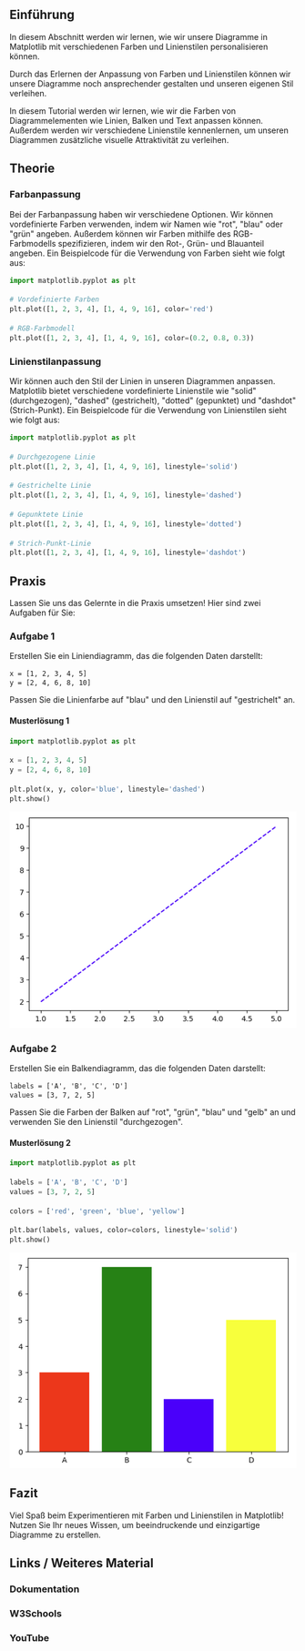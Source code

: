 ## Einführung

In diesem Abschnitt werden wir lernen, wie wir unsere Diagramme in Matplotlib mit verschiedenen Farben und Linienstilen personalisieren können. 

Durch das Erlernen der Anpassung von Farben und Linienstilen können wir unsere Diagramme noch ansprechender gestalten und unseren eigenen Stil verleihen.

In diesem Tutorial werden wir lernen, wie wir die Farben von Diagrammelementen wie Linien, Balken und Text anpassen können. Außerdem werden wir verschiedene Linienstile kennenlernen, um unseren Diagrammen zusätzliche visuelle Attraktivität zu verleihen. 

## Theorie

### Farbanpassung

Bei der Farbanpassung haben wir verschiedene Optionen. Wir können vordefinierte Farben verwenden, indem wir Namen wie "rot", "blau" oder "grün" angeben. Außerdem können wir Farben mithilfe des RGB-Farbmodells spezifizieren, indem wir den Rot-, Grün- und Blauanteil angeben. Ein Beispielcode für die Verwendung von Farben sieht wie folgt aus:

```python
import matplotlib.pyplot as plt

# Vordefinierte Farben
plt.plot([1, 2, 3, 4], [1, 4, 9, 16], color='red')

# RGB-Farbmodell
plt.plot([1, 2, 3, 4], [1, 4, 9, 16], color=(0.2, 0.8, 0.3))
```

### Linienstilanpassung

Wir können auch den Stil der Linien in unseren Diagrammen anpassen. Matplotlib bietet verschiedene vordefinierte Linienstile wie "solid" (durchgezogen), "dashed" (gestrichelt), "dotted" (gepunktet) und "dashdot" (Strich-Punkt). Ein Beispielcode für die Verwendung von Linienstilen sieht wie folgt aus:

```python
import matplotlib.pyplot as plt

# Durchgezogene Linie
plt.plot([1, 2, 3, 4], [1, 4, 9, 16], linestyle='solid')

# Gestrichelte Linie
plt.plot([1, 2, 3, 4], [1, 4, 9, 16], linestyle='dashed')

# Gepunktete Linie
plt.plot([1, 2, 3, 4], [1, 4, 9, 16], linestyle='dotted')

# Strich-Punkt-Linie
plt.plot([1, 2, 3, 4], [1, 4, 9, 16], linestyle='dashdot')
```

## Praxis

Lassen Sie uns das Gelernte in die Praxis umsetzen! Hier sind zwei Aufgaben für Sie:

### Aufgabe 1

Erstellen Sie ein Liniendiagramm, das die folgenden Daten darstellt:

```
x = [1, 2, 3, 4, 5]
y = [2, 4, 6, 8, 10]
```

Passen Sie die Linienfarbe auf "blau" und den Linienstil auf "gestrichelt" an.

#### Musterlösung 1

```python
import matplotlib.pyplot as plt

x = [1, 2, 3, 4, 5]
y = [2, 4, 6, 8, 10]

plt.plot(x, y, color='blue', linestyle='dashed')
plt.show()
```

![](https://github.com/janehlenb/Projektarbeit-ChatGPT-Python/blob/main/Images/Darstellung/Anpassungen_und_Stilisierung/Anpassen_von_Farben_und_Linienstilen/ms_aufgabe1.png)

### Aufgabe 2

Erstellen Sie ein Balkendiagramm, das die folgenden Daten darstellt:

```
labels = ['A', 'B', 'C', 'D']
values = [3, 7, 2, 5]
```

Passen Sie die Farben der Balken auf "rot", "grün", "blau" und "gelb" an und verwenden Sie den Linienstil "durchgezogen".

#### Musterlösung 2

```python
import matplotlib.pyplot as plt

labels = ['A', 'B', 'C', 'D']
values = [3, 7, 2, 5]

colors = ['red', 'green', 'blue', 'yellow']

plt.bar(labels, values, color=colors, linestyle='solid')
plt.show()
```

![](https://github.com/janehlenb/Projektarbeit-ChatGPT-Python/blob/main/Images/Darstellung/Anpassungen_und_Stilisierung/Anpassen_von_Farben_und_Linienstilen/ms_aufgabe2.png)

## Fazit
Viel Spaß beim Experimentieren mit Farben und Linienstilen in Matplotlib! Nutzen Sie Ihr neues Wissen, um beeindruckende und einzigartige Diagramme zu erstellen.

## Links / Weiteres Material
### Dokumentation
### W3Schools
### YouTube